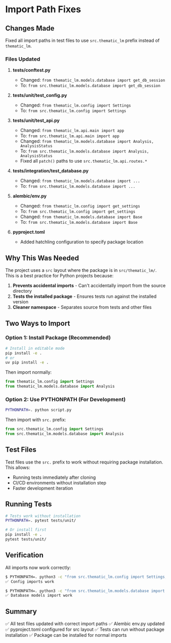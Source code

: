 # Import Path Fixes

## Changes Made

Fixed all import paths in test files to use `src.thematic_lm` prefix instead of `thematic_lm`.

### Files Updated

1. **tests/conftest.py**
   - Changed: `from thematic_lm.models.database import get_db_session`
   - To: `from src.thematic_lm.models.database import get_db_session`

2. **tests/unit/test_config.py**
   - Changed: `from thematic_lm.config import Settings`
   - To: `from src.thematic_lm.config import Settings`

3. **tests/unit/test_api.py**
   - Changed: `from thematic_lm.api.main import app`
   - To: `from src.thematic_lm.api.main import app`
   - Changed: `from thematic_lm.models.database import Analysis, AnalysisStatus`
   - To: `from src.thematic_lm.models.database import Analysis, AnalysisStatus`
   - Fixed all `patch()` paths to use `src.thematic_lm.api.routes.*`

4. **tests/integration/test_database.py**
   - Changed: `from thematic_lm.models.database import ...`
   - To: `from src.thematic_lm.models.database import ...`

5. **alembic/env.py**
   - Changed: `from thematic_lm.config import get_settings`
   - To: `from src.thematic_lm.config import get_settings`
   - Changed: `from thematic_lm.models.database import Base`
   - To: `from src.thematic_lm.models.database import Base`

6. **pyproject.toml**
   - Added hatchling configuration to specify package location

## Why This Was Needed

The project uses a `src` layout where the package is in `src/thematic_lm/`. This is a best practice for Python projects because:

1. **Prevents accidental imports** - Can't accidentally import from the source directory
2. **Tests the installed package** - Ensures tests run against the installed version
3. **Cleaner namespace** - Separates source from tests and other files

## Two Ways to Import

### Option 1: Install Package (Recommended)

```bash
# Install in editable mode
pip install -e .
# or
uv pip install -e .
```

Then import normally:
```python
from thematic_lm.config import Settings
from thematic_lm.models.database import Analysis
```

### Option 2: Use PYTHONPATH (For Development)

```bash
PYTHONPATH=. python script.py
```

Then import with `src.` prefix:
```python
from src.thematic_lm.config import Settings
from src.thematic_lm.models.database import Analysis
```

## Test Files

Test files use the `src.` prefix to work without requiring package installation. This allows:
- Running tests immediately after cloning
- CI/CD environments without installation step
- Faster development iteration

## Running Tests

```bash
# Tests work without installation
PYTHONPATH=. pytest tests/unit/

# Or install first
pip install -e .
pytest tests/unit/
```

## Verification

All imports now work correctly:

```bash
$ PYTHONPATH=. python3 -c "from src.thematic_lm.config import Settings; print('✅ Config imports work')"
✅ Config imports work

$ PYTHONPATH=. python3 -c "from src.thematic_lm.models.database import Analysis; print('✅ Database models import work')"
✅ Database models import work
```

## Summary

✅ All test files updated with correct import paths
✅ Alembic env.py updated
✅ pyproject.toml configured for src layout
✅ Tests can run without package installation
✅ Package can be installed for normal imports
